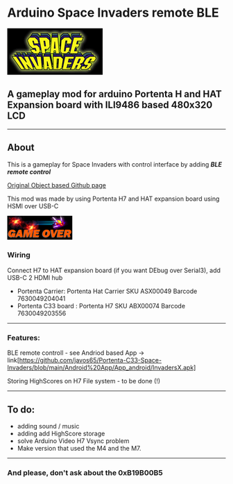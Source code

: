 # Arduino Space Invaders remote BLE
![logo](/images/SpaveInvaders.bmp?raw=true)
## A gameplay mod for arduino Portenta H and HAT Expansion board with ILI9486 based 480x320 LCD
____

## About

This is a gameplay for Space Invaders with control interface by adding ***BLE remote control***

[Original Object based Github page](https://github.com/YXHYX/arduino-space-invaders)

This mod was made by using Portenta H7 and HAT expansion board using HSMI over USB-C

![logo](/images/GameOver.bmp?raw=true)

### Wiring

Connect H7 to HAT expansion board (if you want DEbug over Serial3), add USB-C 2 HDMI hub
*  Portenta Carrier:     Portenta Hat Carrier  SKU ASX00049 Barcode 7630049204041
*  Portenta C33 board :  Portenta H7           SKU ABX00074 Barcode 7630049203556 

___

### Features:
BLE remote controll - see Andriod based App -> link[https://github.com/javos65/Portenta-C33-Space-Invaders/blob/main/Android%20App/App_android/InvadersX.apk]

Storing HighScores on H7 File system - to be done (!)

___

## To do:
+ adding sound / music
+ adding add HighScore storage
+ solve Arduino Video H7 Vsync problem
+ Make version that used the M4 and the M7.
___

### And please, don't ask about the 0xB19B00B5

